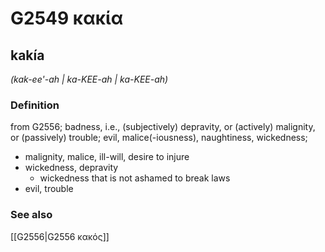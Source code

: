 # G2549 κακία

## kakía

_(kak-ee'-ah | ka-KEE-ah | ka-KEE-ah)_

### Definition

from G2556; badness, i.e., (subjectively) depravity, or (actively) malignity, or (passively) trouble; evil, malice(-iousness), naughtiness, wickedness; 

- malignity, malice, ill-will, desire to injure
- wickedness, depravity
  - wickedness that is not ashamed to break laws
- evil, trouble

### See also

[[G2556|G2556 κακός]]
